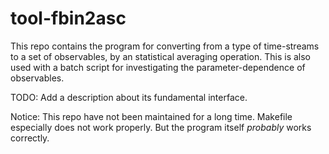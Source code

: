 # tool-fbin2asc

This repo contains the program for converting from a type of time-streams to a set of observables, by an statistical averaging operation. This is also used with a batch script for investigating the parameter-dependence of observables.

TODO: Add a description about its fundamental interface.

Notice: This repo have not been maintained for a long time. Makefile especially does not work properly. But the program itself *probably* works correctly.